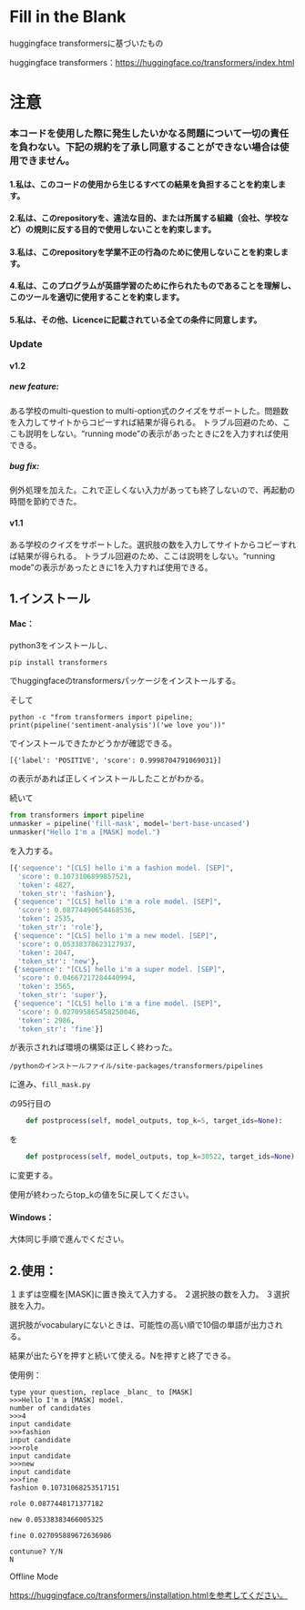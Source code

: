 # Fill in the Blank

huggingface transformersに基づいたもの

huggingface transformers：https://huggingface.co/transformers/index.html



# 注意

### 本コードを使用した際に発生したいかなる問題について一切の責任を負わない。下記の規約を了承し同意することができない場合は使用できません。
#### 1.私は、このコードの使用から生じるすべての結果を負担することを約束します。
#### 2.私は、このrepositoryを、違法な目的、または所属する組織（会社、学校など）の規則に反する目的で使用しないことを約束します。
#### 3.私は、このrepositoryを学業不正の行為のために使用しないことを約束します。
#### 4.私は、このプログラムが英語学習のために作られたものであることを理解し、このツールを適切に使用することを約束します。
#### 5.私は、その他、Licenceに記載されている全ての条件に同意します。

### Update
#### v1.2

##### new feature:
ある学校のmulti-question to multi-option式のクイズをサポートした。問題数を入力してサイトからコピーすれば結果が得られる。
トラブル回避のため、ここも説明をしない。“running mode”の表示があったときに2を入力すれば使用できる。
##### bug fix: 
例外処理を加えた。これで正しくない入力があっても終了しないので、再起動の時間を節約できた。

#### v1.1 

ある学校のクイズをサポートした。選択肢の数を入力してサイトからコピーすれば結果が得られる。
トラブル回避のため、ここは説明をしない。“running mode”の表示があったときに1を入力すれば使用できる。

## 1.インストール

#### Mac：

python3をインストールし、

`pip install transformers`

でhuggingfaceのtransformersパッケージをインストールする。

そして

`python -c "from transformers import pipeline; print(pipeline('sentiment-analysis')('we love you'))"`

でインストールできたかどうかが確認できる。

`[{'label': 'POSITIVE', 'score': 0.9998704791069031}]`

の表示があれば正しくインストールしたことがわかる。



続いて

``````python
from transformers import pipeline
unmasker = pipeline('fill-mask', model='bert-base-uncased')
unmasker("Hello I'm a [MASK] model.")
``````

を入力する。

```python
[{'sequence': "[CLS] hello i'm a fashion model. [SEP]",
  'score': 0.1073106899857521,
  'token': 4827,
  'token_str': 'fashion'},
 {'sequence': "[CLS] hello i'm a role model. [SEP]",
  'score': 0.08774490654468536,
  'token': 2535,
  'token_str': 'role'},
 {'sequence': "[CLS] hello i'm a new model. [SEP]",
  'score': 0.05338378623127937,
  'token': 2047,
  'token_str': 'new'},
 {'sequence': "[CLS] hello i'm a super model. [SEP]",
  'score': 0.04667217284440994,
  'token': 3565,
  'token_str': 'super'},
 {'sequence': "[CLS] hello i'm a fine model. [SEP]",
  'score': 0.027095865458250046,
  'token': 2986,
  'token_str': 'fine'}]
```

が表示されれば環境の構築は正しく終わった。



`/pythonのインストールファイル/site-packages/transformers/pipelines `

に進み、`fill_mask.py`

の95行目の

```python
    def postprocess(self, model_outputs, top_k=5, target_ids=None):
```

を

```python
    def postprocess(self, model_outputs, top_k=30522, target_ids=None):
```

に変更する。

使用が終わったらtop_kの値を5に戻してください。

#### Windows：

大体同じ手順で進んでください。



## 2.使用：

１まずは空欄を[MASK]に置き換えて入力する。
２選択肢の数を入力。
３選択肢を入力。

選択肢がvocabularyにないときは、可能性の高い順で10個の単語が出力される。

結果が出たらYを押すと続いて使える。Nを押すと終了できる。



使用例：

```
type your question, replace _blanc_ to [MASK]
>>>Hello I'm a [MASK] model.
number of candidates
>>>4
input candidate
>>>fashion
input candidate
>>>role
input candidate
>>>new
input candidate
>>>fine
fashion 0.10731068253517151

role 0.0877448171377182

new 0.05338383466005325

fine 0.027095889672636986

contunue? Y/N
N
```

Offline Mode

https://huggingface.co/transformers/installation.htmlを参考してください。
